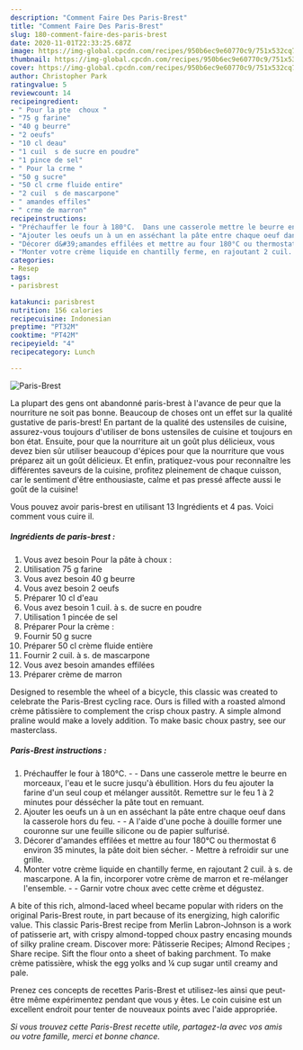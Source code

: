 ```yaml
---
description: "Comment Faire Des Paris-Brest"
title: "Comment Faire Des Paris-Brest"
slug: 180-comment-faire-des-paris-brest
date: 2020-11-01T22:33:25.687Z
image: https://img-global.cpcdn.com/recipes/950b6ec9e60770c9/751x532cq70/paris-brest-photo-principale-de-la-recette.jpg
thumbnail: https://img-global.cpcdn.com/recipes/950b6ec9e60770c9/751x532cq70/paris-brest-photo-principale-de-la-recette.jpg
cover: https://img-global.cpcdn.com/recipes/950b6ec9e60770c9/751x532cq70/paris-brest-photo-principale-de-la-recette.jpg
author: Christopher Park
ratingvalue: 5
reviewcount: 14
recipeingredient:
- " Pour la pte  choux "
- "75 g farine"
- "40 g beurre"
- "2 oeufs"
- "10 cl deau"
- "1 cuil  s de sucre en poudre"
- "1 pince de sel"
- " Pour la crme "
- "50 g sucre"
- "50 cl crme fluide entire"
- "2 cuil  s de mascarpone"
- " amandes effiles"
- " crme de marron"
recipeinstructions:
- "Préchauffer le four à 180°C.  Dans une casserole mettre le beurre en morceaux, l&#39;eau et le sucre jusqu&#39;à ébullition. Hors du feu ajouter la farine d&#39;un seul coup et mélanger aussitôt. Remettre sur le feu 1 à 2 minutes pour déssécher la pâte tout en remuant."
- "Ajouter les oeufs un à un en asséchant la pâte entre chaque oeuf dans la casserole hors du feu.  A l&#39;aide d&#39;une poche à douille former une couronne sur une feuille silicone ou de papier sulfurisé."
- "Décorer d&#39;amandes effilées et mettre au four 180°C ou thermostat 6 environ 35 minutes, la pâte doit bien sécher. Mettre à refroidir sur une grille."
- "Monter votre crème liquide en chantilly ferme, en rajoutant 2 cuil. à s. de mascarpone. A la fin, incorporer votre crème de marron et re-mélanger l&#39;ensemble.  Garnir votre choux avec cette crème et dégustez."
categories:
- Resep
tags:
- parisbrest

katakunci: parisbrest 
nutrition: 156 calories
recipecuisine: Indonesian
preptime: "PT32M"
cooktime: "PT42M"
recipeyield: "4"
recipecategory: Lunch

---
```



![Paris-Brest](https://img-global.cpcdn.com/recipes/950b6ec9e60770c9/751x532cq70/paris-brest-photo-principale-de-la-recette.jpg)

La plupart des gens ont abandonné paris-brest à l'avance de peur que la nourriture ne soit pas bonne. Beaucoup de choses ont un effet sur la qualité gustative de paris-brest! En partant de la qualité des ustensiles de cuisine, assurez-vous toujours d'utiliser de bons ustensiles de cuisine et toujours en bon état. Ensuite, pour que la nourriture ait un goût plus délicieux, vous devez bien sûr utiliser beaucoup d'épices pour que la nourriture que vous préparez ait un goût délicieux. Et enfin, pratiquez-vous pour reconnaître les différentes saveurs de la cuisine, profitez pleinement de chaque cuisson, car le sentiment d'être enthousiaste, calme et pas pressé affecte aussi le goût de la cuisine!

<!--inarticleads1-->

Vous pouvez avoir paris-brest en utilisant 13 Ingrédients et 4 pas. Voici comment vous cuire il.

##### Ingrédients de paris-brest :

1. Vous avez besoin  Pour la pâte à choux :
1. Utilisation 75 g farine
1. Vous avez besoin 40 g beurre
1. Vous avez besoin 2 oeufs
1. Préparer 10 cl d&#39;eau
1. Vous avez besoin 1 cuil. à s. de sucre en poudre
1. Utilisation 1 pincée de sel
1. Préparer  Pour la crème :
1. Fournir 50 g sucre
1. Préparer 50 cl crème fluide entière
1. Fournir 2 cuil. à s. de mascarpone
1. Vous avez besoin  amandes effilées
1. Préparer  crème de marron


Designed to resemble the wheel of a bicycle, this classic was created to celebrate the Paris-Brest cycling race. Ours is filled with a roasted almond crème pâtissière to complement the crisp choux pastry. A simple almond praline would make a lovely addition. To make basic choux pastry, see our masterclass. 

<!--inarticleads2-->

##### Paris-Brest instructions :

1. Préchauffer le four à 180°C. -  - Dans une casserole mettre le beurre en morceaux, l&#39;eau et le sucre jusqu&#39;à ébullition. Hors du feu ajouter la farine d&#39;un seul coup et mélanger aussitôt. Remettre sur le feu 1 à 2 minutes pour déssécher la pâte tout en remuant.
1. Ajouter les oeufs un à un en asséchant la pâte entre chaque oeuf dans la casserole hors du feu. -  - A l&#39;aide d&#39;une poche à douille former une couronne sur une feuille silicone ou de papier sulfurisé.
1. Décorer d&#39;amandes effilées et mettre au four 180°C ou thermostat 6 environ 35 minutes, la pâte doit bien sécher. - Mettre à refroidir sur une grille.
1. Monter votre crème liquide en chantilly ferme, en rajoutant 2 cuil. à s. de mascarpone. A la fin, incorporer votre crème de marron et re-mélanger l&#39;ensemble. -  - Garnir votre choux avec cette crème et dégustez.


A bite of this rich, almond-laced wheel became popular with riders on the original Paris-Brest route, in part because of its energizing, high calorific value. This classic Paris-Brest recipe from Merlin Labron-Johnson is a work of patisserie art, with crispy almond-topped choux pastry encasing mounds of silky praline cream. Discover more: Pâtisserie Recipes; Almond Recipes ; Share recipe. Sift the flour onto a sheet of baking parchment. To make crème patissière, whisk the egg yolks and ¼ cup sugar until creamy and pale. 

<!--inarticleads1-->

<p>
Prenez ces concepts de recettes Paris-Brest et utilisez-les ainsi que peut-être même expérimentez pendant que vous y êtes. Le coin cuisine est un excellent endroit pour tenter de nouveaux points avec l'aide appropriée.
</p>

<p>
<i>Si vous trouvez cette Paris-Brest recette utile, partagez-la avec vos amis ou votre famille, merci et bonne chance.</i>
</p>
